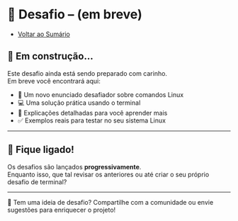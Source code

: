 # 🐧 Desafio – (em breve)  

- [Voltar ao Sumário](../SUMARIO.md)

## 🚧 Em construção...  
Este desafio ainda está sendo preparado com carinho.  
Em breve você encontrará aqui:  

- 🧩 Um novo enunciado desafiador sobre comandos Linux  
- 💻 Uma solução prática usando o terminal  
- 🧠 Explicações detalhadas para você aprender mais  
- ✅ Exemplos reais para testar no seu sistema Linux  

---

## 🔔 Fique ligado!  
Os desafios são lançados **progressivamente**.  
Enquanto isso, que tal revisar os anteriores ou até criar o seu próprio desafio de terminal?  

---

💬 Tem uma ideia de desafio? Compartilhe com a comunidade ou envie sugestões para enriquecer o projeto!  
